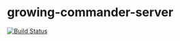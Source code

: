 # growing-commander-server

[![Build Status](https://travis-ci.org/mjarosie/growing-commander-server.svg?branch=master)](https://travis-ci.org/mjarosie/growing-commander-server)